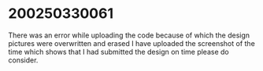 # 200250330061
There was an error while uploading the code because of which the design pictures were overwritten and erased I have uploaded the screenshot of the time which shows that I had submitted the design on time please do consider.
